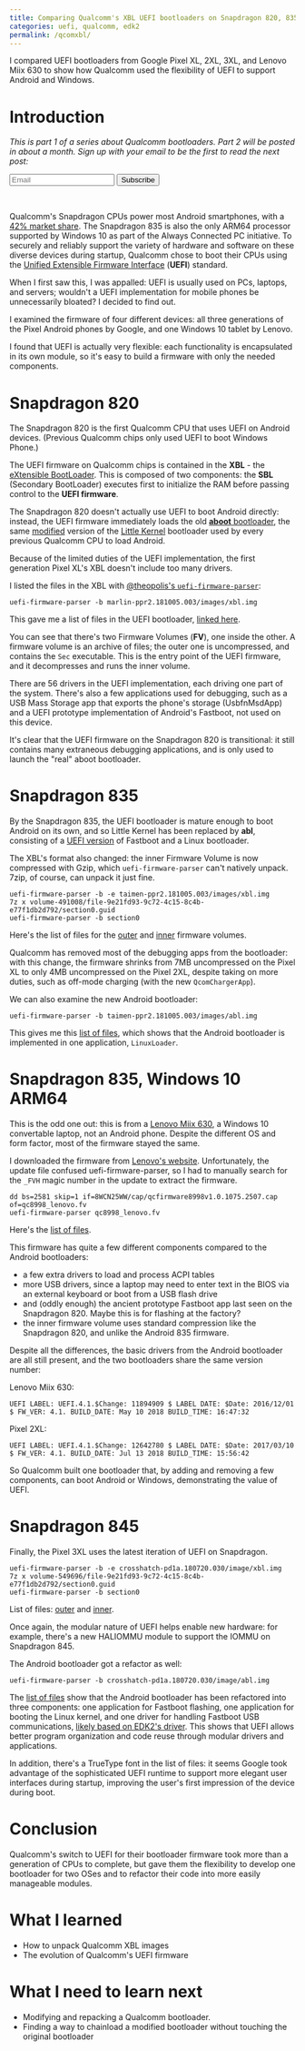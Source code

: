 ```yaml
---
title: Comparing Qualcomm's XBL UEFI bootloaders on Snapdragon 820, 835, and 845
categories: uefi, qualcomm, edk2
permalink: /qcomxbl/
---
```


I compared UEFI bootloaders from Google Pixel XL, 2XL, 3XL, and Lenovo Miix 630 to show how Qualcomm used the flexibility of UEFI to support Android and Windows.

# Introduction

_This is part 1 of a series about Qualcomm bootloaders. Part 2 will be posted in about a month. Sign up with your email to be the first to read the next post:_
<form action="https://worthdoingbadly.us18.list-manage.com/subscribe/post?u=3f9820ca33ce6a7b1e682c9ac&amp;id=014e6793b7&SIGNUP=inline-qcomxbl" method="post" id="mc-embedded-subscribe-form-inline" name="mc-embedded-subscribe-form-inline" class="validate" target="_blank">
    <input type="email" value="" name="EMAIL" class="required email" id="mce-EMAIL" placeholder="Email">
    <div style="position: absolute; left: -5000px;" aria-hidden="true"><input type="text" name="b_3f9820ca33ce6a7b1e682c9ac_014e6793b7" tabindex="-1" value=""></div>
    <input type="submit" value="Subscribe" name="subscribe" id="mc-embedded-subscribe" class="button">
</form>
<br>

Qualcomm's Snapdragon CPUs power most Android smartphones, with a [42% market share](https://www.phonearena.com/news/Qualcomm-had-the-highest-share-of-the-smartphone-SoC-market-during-Q3-2017-followed-by-Apple_id101167). The Snapdragon 835 is also the only ARM64 processor supported by Windows 10 as part of the Always Connected PC initiative. To securely and reliably support the variety of hardware and software on these diverse devices during startup, Qualcomm chose to boot their CPUs using the [Unified Extensible Firmware Interface](https://en.wikipedia.org/wiki/Unified_Extensible_Firmware_Interface) (**UEFI**) standard.

When I first saw this, I was appalled: UEFI is usually used on PCs, laptops, and servers; wouldn't a UEFI implementation for mobile phones be unnecessarily bloated? I decided to find out.

I examined the firmware of four different devices: all three generations of the Pixel Android phones by Google, and one Windows 10 tablet by Lenovo.

I found that UEFI is actually very flexible: each functionality is encapsulated in its own module, so it's easy to build a firmware with only the needed components.

# Snapdragon 820

The Snapdragon 820 is the first Qualcomm CPU that uses UEFI on Android devices. (Previous Qualcomm chips only used UEFI to boot Windows Phone.)

The UEFI firmware on Qualcomm chips is contained in the **XBL** - the [eXtensible BootLoader](https://www.qualcomm.com/media/documents/files/secure-boot-and-image-authentication-technical-overview.pdf). This is composed of two components: the **SBL** (Secondary BootLoader) executes first to initialize the RAM before passing control to the **UEFI firmware**.

The Snapdragon 820 doesn't actually use UEFI to boot Android directly: instead, the UEFI firmware immediately loads the old [**aboot** bootloader](https://developer.qualcomm.com/download/db410c/little-kernel-boot-loader-overview.pdf), the same [modified](https://source.codeaurora.org/quic/la/kernel/lk/) version of the [Little Kernel](https://github.com/littlekernel/lk) bootloader used by every previous Qualcomm CPU to load Android.

Because of the limited duties of the UEFI implementation, the first generation Pixel XL's XBL doesn't include too many drivers.

I listed the files in the XBL with [@theopolis's `uefi-firmware-parser`](https://github.com/theopolis/uefi-firmware-parser):

```
uefi-firmware-parser -b marlin-ppr2.181005.003/images/xbl.img
```

This gave me a list of files in the UEFI bootloader, [linked here](/assets/blog/qcomxbl/marlin/xbl.html).

You can see that there's two Firmware Volumes (**FV**), one inside the other. A firmware volume is an archive of files; the outer one is uncompressed, and contains the `Sec` executable. This is the entry point of the UEFI firmware, and it decompresses and runs the inner volume.

There are 56 drivers in the UEFI implementation, each driving one part of the system. There's also a few applications used for debugging, such as a USB Mass Storage app that exports the phone's storage (UsbfnMsdApp) and a UEFI prototype implementation of Android's Fastboot, not used on this device.

It's clear that the UEFI firmware on the Snapdragon 820 is transitional: it still contains many extraneous debugging applications, and is only used to launch the "real" aboot bootloader.

# Snapdragon 835

By the Snapdragon 835, the UEFI bootloader is mature enough to boot Android on its own, and so Little Kernel has been replaced by **abl**, consisting of a [UEFI version](https://source.codeaurora.org/quic/la/abl/tianocore/edk2/tree/QcomModulePkg?h=LA.UM.6.4.r4) of Fastboot and a Linux bootloader.

The XBL's format also changed: the inner Firmware Volume is now compressed with Gzip, which `uefi-firmware-parser` can't natively unpack. 7zip, of course, can unpack it just fine.

```
uefi-firmware-parser -b -e taimen-ppr2.181005.003/images/xbl.img
7z x volume-491008/file-9e21fd93-9c72-4c15-8c4b-e77f1db2d792/section0.guid
uefi-firmware-parser -b section0
```

Here's the list of files for the [outer](/assets/blog/qcomxbl/taimen/outerfv.html) and [inner](/assets/blog/qcomxbl/taimen/innerfv.html) firmware volumes.

Qualcomm has removed most of the debugging apps from the bootloader: with this change, the firmware shrinks from 7MB uncompressed on the Pixel XL to only 4MB uncompressed on the Pixel 2XL, despite taking on more duties, such as off-mode charging (with the new `QcomChargerApp`).

We can also examine the new Android bootloader:

```
uefi-firmware-parser -b taimen-ppr2.181005.003/images/abl.img
```

This gives me this [list of files](/assets/blog/qcomxbl/taimen/abl.html), which shows that the Android bootloader is implemented in one application, `LinuxLoader`.


# Snapdragon 835, Windows 10 ARM64

This is the odd one out: this is from a [Lenovo Miix 630](https://www.engadget.com/2018/01/08/lenovo-miix-630-snapdragon-hands-on/), a Windows 10 convertable laptop, not an Android phone. Despite the different OS and form factor, most of the firmware stayed the same.

I downloaded the firmware from [Lenovo's website](https://pcsupport.lenovo.com/ca/en/products/tablets/miix-series/miix-630-12q35/downloads/DS503772). Unfortunately, the update file confused uefi-firmware-parser, so I had to manually search for the `_FVH` magic number in the update to extract the firmware.

```
dd bs=2581 skip=1 if=8WCN25WW/cap/qcfirmware8998v1.0.1075.2507.cap of=qc8998_lenovo.fv
uefi-firmware-parser qc8998_lenovo.fv
```

Here's the [list of files](/assets/blog/qcomxbl/lenovo/xbl.html).

This firmware has quite a few different components compared to the Android bootloaders:

- a few extra drivers to load and process ACPI tables
- more USB drivers, since a laptop may need to enter text in the BIOS via an external keyboard or boot from a USB flash drive
- and (oddly enough) the ancient prototype Fastboot app last seen on the Snapdragon 820. Maybe this is for flashing at the factory?
- the inner firmware volume uses standard compression like the Snapdragon 820, and unlike the Android 835 firmware.

Despite all the differences, the basic drivers from the Android bootloader are all still present, and the two bootloaders share the same version number:

Lenovo Miix 630:

```
UEFI LABEL: UEFI.4.1.$Change: 11894909 $ LABEL DATE: $Date: 2016/12/01 $ FW_VER: 4.1. BUILD_DATE: May 10 2018 BUILD_TIME: 16:47:32 
```

Pixel 2XL:

```
UEFI LABEL: UEFI.4.1.$Change: 12642780 $ LABEL DATE: $Date: 2017/03/10 $ FW_VER: 4.1. BUILD_DATE: Jul 13 2018 BUILD_TIME: 15:56:42 
```

So Qualcomm built one bootloader that, by adding and removing a few components, can boot Android or Windows, demonstrating the value of UEFI.

# Snapdragon 845

Finally, the Pixel 3XL uses the latest iteration of UEFI on Snapdragon.

```
uefi-firmware-parser -b -e crosshatch-pd1a.180720.030/image/xbl.img
7z x volume-549696/file-9e21fd93-9c72-4c15-8c4b-e77f1db2d792/section0.guid
uefi-firmware-parser -b section0
```

List of files: [outer](/assets/blog/qcomxbl/crosshatch/outerfv.html) and [inner](/assets/blog/qcomxbl/crosshatch/innerfv.html).

Once again, the modular nature of UEFI helps enable new hardware: for example, there's a new HALIOMMU module to support the IOMMU on Snapdragon 845.

The Android bootloader got a refactor as well:

```
uefi-firmware-parser -b crosshatch-pd1a.180720.030/image/abl.img
```

The [list of files](/assets/blog/qcomxbl/crosshatch/abl.html) show that the Android bootloader has been refactored into three components: one application for Fastboot flashing, one application for booting the Linux kernel, and one driver for handling Fastboot USB communications, [likely based on EDK2's driver](https://github.com/tianocore/edk2/tree/master/EmbeddedPkg/Drivers/AndroidFastbootTransportUsbDxe). This shows that UEFI allows better program organization and code reuse through modular drivers and applications.

In addition, there's a TrueType font in the list of files: it seems Google took advantage of the sophisticated UEFI runtime to support more elegant user interfaces during startup, improving the user's first impression of the device during boot.

# Conclusion

Qualcomm's switch to UEFI for their bootloader firmware took more than a generation of CPUs to complete, but gave them the flexibility to develop one bootloader for two OSes and to refactor their code into more easily manageable modules.

# What I learned

- How to unpack Qualcomm XBL images
- The evolution of Qualcomm's UEFI firmware

# What I need to learn next

- Modifying and repacking a Qualcomm bootloader.
- Finding a way to chainload a modified bootloader without touching the original bootloader